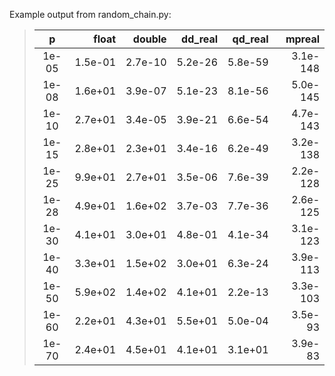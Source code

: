 Example output from random_chain.py:

> |     p |    float |   double |  dd_real |  qd_real |   mpreal |
> |:-----:| --------:| --------:| --------:| --------:| --------:|
> | 1e-05 |  1.5e-01 |  2.7e-10 |  5.2e-26 |  5.8e-59 | 3.1e-148 |
> | 1e-08 |  1.6e+01 |  3.9e-07 |  5.1e-23 |  8.1e-56 | 5.0e-145 |
> | 1e-10 |  2.7e+01 |  3.4e-05 |  3.9e-21 |  6.6e-54 | 4.7e-143 |
> | 1e-15 |  2.8e+01 |  2.3e+01 |  3.4e-16 |  6.2e-49 | 3.2e-138 |
> | 1e-25 |  9.9e+01 |  2.7e+01 |  3.5e-06 |  7.6e-39 | 2.2e-128 |
> | 1e-28 |  4.9e+01 |  1.6e+02 |  3.7e-03 |  7.7e-36 | 2.6e-125 |
> | 1e-30 |  4.1e+01 |  3.0e+01 |  4.8e-01 |  4.1e-34 | 3.1e-123 |
> | 1e-40 |  3.3e+01 |  1.5e+02 |  3.0e+01 |  6.3e-24 | 3.9e-113 |
> | 1e-50 |  5.9e+02 |  1.4e+02 |  4.1e+01 |  2.2e-13 | 3.3e-103 |
> | 1e-60 |  2.2e+01 |  4.3e+01 |  5.5e+01 |  5.0e-04 |  3.5e-93 |
> | 1e-70 |  2.4e+01 |  4.5e+01 |  4.1e+01 |  3.1e+01 |  3.9e-83 |
